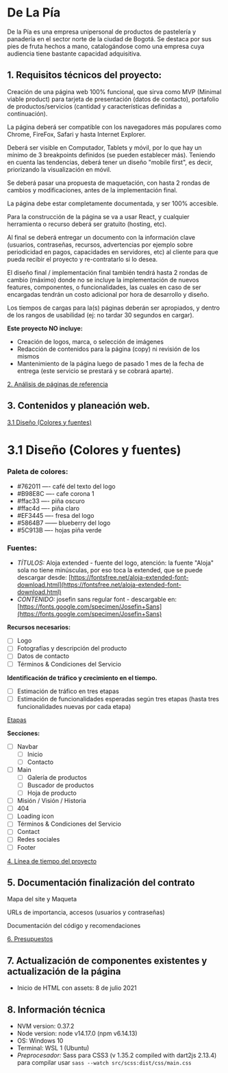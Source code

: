 # De La Pía

De la Pía es una empresa unipersonal de productos de pastelería y panadería en el sector norte de la ciudad de Bogotá. Se destaca por sus pies de fruta hechos a mano, catalogándose como una empresa cuya audiencia tiene bastante capacidad adquisitiva.

## 1. Requisitos técnicos del proyecto:

Creación de una página web 100% funcional, que sirva como MVP (Minimal viable product) para tarjeta de presentación (datos de contacto), portafolio de productos/servicios (cantidad y características definidas a continuación).

La página deberá ser compatible con los navegadores más populares como Chrome, FireFox, Safari y hasta Internet Explorer.

Deberá ser visible en Computador, Tablets y móvil, por lo que hay un mínimo de 3 breakpoints definidos (se pueden establecer más). Teniendo en cuenta las tendencias, deberá tener un diseño "mobile first", es decir, priorizando la visualización en móvil.

Se deberá pasar una propuesta de maquetación, con hasta 2 rondas de cambios y modificaciones, antes de la implementación final.

La página debe estar completamente documentada, y ser 100% accesible.

Para la construcción de la página se va a usar React, y cualquier herramienta o recurso deberá ser gratuito (hosting, etc).

Al final se deberá entregar un documento con la información clave (usuarios, contraseñas, recursos, advertencias por ejemplo sobre periodicidad en pagos, capacidades en servidores, etc) al cliente para que pueda recibir el proyecto y re-contratarlo si lo desea.

El diseño final / implementación final también tendrá hasta 2 rondas de cambio (máximo) donde no se incluye la implementación de nuevos features, componentes, o funcionalidades, las cuales en caso de ser encargadas tendrán un costo adicional por hora de desarrollo y diseño.

Los tiempos de cargas para la(s) páginas deberán ser apropiados, y dentro de los rangos de usabilidad (ej: no tardar 30 segundos en cargar).

**Este proyecto NO incluye:**

- Creación de logos, marca, o selección de imágenes
- Redacción de contenidos para la página (copy) ni revisión de los mismos
- Mantenimiento de la página luego de pasado 1 mes de la fecha de entrega (este servicio se prestará y se cobrará aparte).

[2. Análisis de páginas de referencia](De%20La%20Pi%CC%81a%20a9669f0d52e94d9c95830a8313ac028e/2%20Ana%CC%81lisis%20de%20pa%CC%81ginas%20de%20referencia%209167a16ed8334f6784a73b9802c305f2.csv)

## 3. Contenidos y planeación web.

[3.1 Diseño (Colores y fuentes)](De%20La%20Pi%CC%81a%20a9669f0d52e94d9c95830a8313ac028e/3%201%20Disen%CC%83o%20(Colores%20y%20fuentes)%20a7d328ef3b1c4f66968f0827e5a12eb2.md)

# 3.1 Diseño (Colores y fuentes)
### Paleta de colores:

- #762011 —- café del texto del logo
- #B98E8C —- cafe corona 1
- #ffac33 —- piña oscuro
- #ffac4d —- piña claro
- #EF3445 —- fresa del logo
- #5864B7 —— blueberry del logo
- #5C913B —- hojas piña verde

### Fuentes:
- *TÍTULOS:* Aloja extended - fuente del logo, atención: la fuente "Aloja" sola no tiene minúsculas, por eso toca la extended, que se puede descargar desde: [https://fontsfree.net/aloja-extended-font-download.html](https://fontsfree.net/aloja-extended-font-download.html)
- *CONTENIDO:* josefin sans regular font - descargable en: [https://fonts.google.com/specimen/Josefin+Sans](https://fonts.google.com/specimen/Josefin+Sans)

**Recursos necesarios:**

- [ ]  Logo
- [ ]  Fotografías y descripción del producto
- [ ]  Datos de contacto
- [ ]  Términos & Condiciones del Servicio

**Identificación de tráfico y crecimiento en el tiempo.**

- [ ]  Estimación de tráfico en tres etapas
- [ ]  Estimación de funcionalidades esperadas según tres etapas (hasta tres funcionalidades nuevas por cada etapa)

[Etapas ](De%20La%20Pi%CC%81a%20a9669f0d52e94d9c95830a8313ac028e/Etapas%204d257d5a7cc4418da9658a4278057297.csv)

**Secciones:**

- [ ]  Navbar
    - [ ]  Inicio
    - [ ]  Contacto
- [ ]  Main
    - [ ]  Galería de productos
    - [ ]  Buscador de productos
    - [ ]  Hoja de producto
- [ ]  Misión / Visión / Historia
- [ ]  404
- [ ]  Loading icon
- [ ]  Términos & Condiciones del Servicio
- [ ]  Contact
- [ ]  Redes sociales
- [ ]  Footer

[4. Línea de tiempo del proyecto](De%20La%20Pi%CC%81a%20a9669f0d52e94d9c95830a8313ac028e/4%20Li%CC%81nea%20de%20tiempo%20del%20proyecto%202c20201d91a6426ca98aa56de7c00b0c.csv)

## 5. Documentación finalización del contrato

Mapa del site y Maqueta

URLs de importancia, accesos (usuarios y contraseñas)

Documentación del código y recomendaciones

[6. Presupuestos](De%20La%20Pi%CC%81a%20a9669f0d52e94d9c95830a8313ac028e/6%20Presupuestos%20706e6d8879df44dca8244a018cda0017.csv)

## 7. Actualización de componentes existentes y actualización de la página
- Inicio de HTML con assets: 8 de julio 2021

## 8. Información técnica
- NVM version: 0.37.2
- Node version: node v14.17.0 (npm v6.14.13)
- OS: Windows 10
- Terminal: WSL 1 (Ubuntu)
- *Preprocesador:* Sass para CSS3 (v 1.35.2 compiled with dart2js 2.13.4) para compilar usar
    ``sass --watch src/scss:dist/css/main.css``
